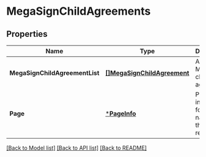 # MegaSignChildAgreements

## Properties
Name | Type | Description | Notes
------------ | ------------- | ------------- | -------------
**MegaSignChildAgreementList** | [**[]MegaSignChildAgreement**](MegaSignChildAgreement.md) | A array of MegaSign child agreements | [default to null]
**Page** | [***PageInfo**](PageInfo.md) | Pagination information for navigating through the response | [default to null]

[[Back to Model list]](../README.md#documentation-for-models) [[Back to API list]](../README.md#documentation-for-api-endpoints) [[Back to README]](../README.md)


